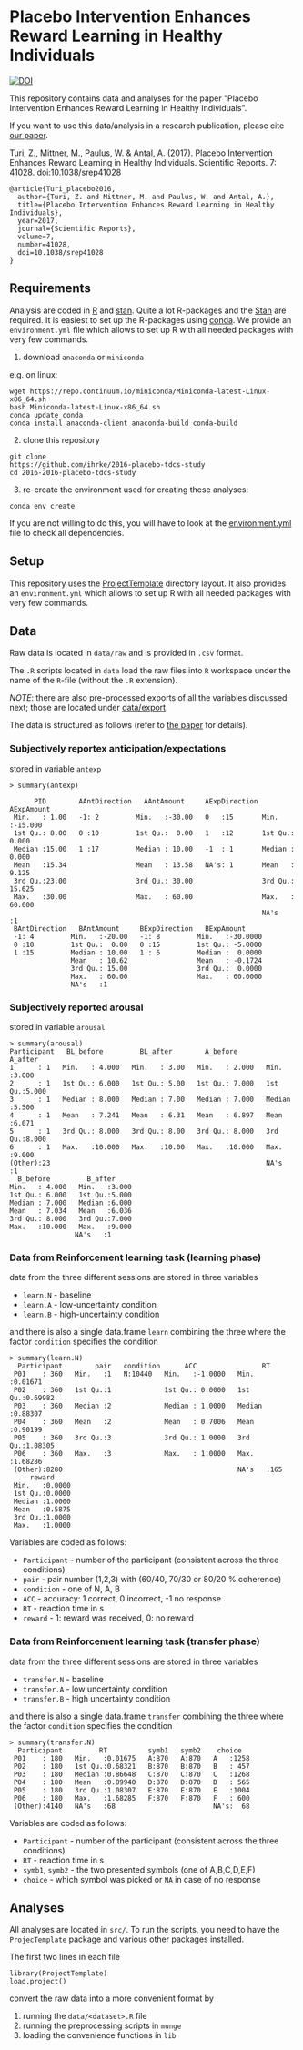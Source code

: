# Placebo Intervention Enhances Reward Learning in Healthy Individuals

[![DOI](https://zenodo.org/badge/19634/ihrke/2016-placebo-tdcs-study.svg)](https://zenodo.org/badge/latestdoi/19634/ihrke/2016-placebo-tdcs-study)

This repository contains data and analyses for the paper "Placebo Intervention Enhances Reward Learning in Healthy Individuals".

If you want to use this data/analysis in a research publication,
please cite [our paper](http://www.nature.com/articles/srep41028).


Turi, Z., Mittner, M., Paulus, W. & Antal, A. (2017).
Placebo Intervention Enhances Reward Learning in Healthy Individuals. Scientific Reports. 7: 41028. doi:10.1038/srep41028

~~~{bibtex}
@article{Turi_placebo2016,
  author={Turi, Z. and Mittner, M. and Paulus, W. and Antal, A.},
  title={Placebo Intervention Enhances Reward Learning in Healthy Individuals},
  year=2017,
  journal={Scientific Reports},
  volume=7,
  number=41028,
  doi=10.1038/srep41028
}
~~~

## Requirements

Analysis are coded in [R](http://r-project.org) and [stan](http://mc-stan.org). Quite a lot R-packages and the [Stan](http://mc-stan.org) are required. It is easiest to set up the
R-packages using [conda](https://www.continuum.io/downloads).  We
provide an `environment.yml` file which allows to set up R with all
needed packages with very few commands.

1. download `anaconda` or `miniconda`

 e.g. on linux:
 ~~~{bash}
 wget https://repo.continuum.io/miniconda/Miniconda-latest-Linux-x86_64.sh
 bash Miniconda-latest-Linux-x86_64.sh
 conda update conda
 conda install anaconda-client anaconda-build conda-build
 ~~~

2. clone this repository
 ~~~{bash}
 git clone
 https://github.com/ihrke/2016-placebo-tdcs-study
 cd 2016-2016-placebo-tdcs-study
 ~~~

3. re-create the environment used for creating these analyses:
 ~~~{bash}
 conda env create
 ~~~

If you are not willing to do this, you will have to look at the
[environment.yml](./environment.yml) file to check all
dependencies.

## Setup

This repository uses the
[ProjectTemplate](http://projecttemplate.net/) directory layout. It
also provides an `environment.yml` which allows to set up R with all
needed packages with very few commands.

## Data

Raw data is located in `data/raw` and is provided in `.csv` format.

The `.R` scripts located in `data` load the raw files into `R`
workspace under the name of the `R`-file (without the `.R` extension).

*NOTE*: there are also pre-processed exports of all the variables discussed next; those are located under [data/export](data/export).


The data is structured as follows (refer to [the paper](http://www.nature.com/articles/srep41028) for
details).

### Subjectively reportex anticipation/expectations

stored in variable `antexp`

~~~
> summary(antexp)

      PID        AAntDirection   AAntAmount     AExpDirection   AExpAmount
 Min.   : 1.00   -1: 2         Min.   :-30.00   0   :15       Min.   :-15.000
 1st Qu.: 8.00   0 :10         1st Qu.:  0.00   1   :12       1st Qu.:  0.000
 Median :15.00   1 :17         Median : 10.00   -1  : 1       Median :  0.000
 Mean   :15.34                 Mean   : 13.58   NA's: 1       Mean   :  9.125
 3rd Qu.:23.00                 3rd Qu.: 30.00                 3rd Qu.: 15.625
 Max.   :30.00                 Max.   : 60.00                 Max.   : 60.000
                                                              NA's   :1
 BAntDirection   BAntAmount     BExpDirection   BExpAmount
 -1: 4         Min.   :-20.00   -1: 8         Min.   :-30.0000
 0 :10         1st Qu.:  0.00   0 :15         1st Qu.: -5.0000
 1 :15         Median : 10.00   1 : 6         Median :  0.0000
               Mean   : 10.62                 Mean   : -0.1724
               3rd Qu.: 15.00                 3rd Qu.:  0.0000
               Max.   : 60.00                 Max.   : 60.0000
               NA's   :1
~~~

### Subjectively reported arousal

stored in variable `arousal`

~~~
> summary(arousal)
Participant   BL_before         BL_after        A_before         A_after
1      : 1   Min.   : 4.000   Min.   : 3.00   Min.   : 2.000   Min.   :3.000
2      : 1   1st Qu.: 6.000   1st Qu.: 5.00   1st Qu.: 7.000   1st Qu.:5.000
3      : 1   Median : 8.000   Median : 7.00   Median : 7.000   Median :5.500
4      : 1   Mean   : 7.241   Mean   : 6.31   Mean   : 6.897   Mean   :6.071
5      : 1   3rd Qu.: 8.000   3rd Qu.: 8.00   3rd Qu.: 8.000   3rd Qu.:8.000
6      : 1   Max.   :10.000   Max.   :10.00   Max.   :10.000   Max.   :9.000
(Other):23                                                     NA's   :1
  B_before         B_after
Min.   : 4.000   Min.   :3.000
1st Qu.: 6.000   1st Qu.:5.000
Median : 7.000   Median :6.000
Mean   : 7.034   Mean   :6.036
3rd Qu.: 8.000   3rd Qu.:7.000
Max.   :10.000   Max.   :9.000
                NA's   :1
~~~

### Data from Reinforcement learning task (learning phase)

data from the three different sessions are stored in three variables

- `learn.N` - baseline
- `learn.A` - low-uncertainty condition 
- `learn.B` - high-uncertainty condition

and there is also a single data.frame `learn` combining the three where the factor `condition` specifies the condition

~~~
> summary(learn.N)
  Participant        pair   condition      ACC                RT
 P01    : 360   Min.   :1   N:10440   Min.   :-1.0000   Min.   :0.01671
 P02    : 360   1st Qu.:1             1st Qu.: 0.0000   1st Qu.:0.69982
 P03    : 360   Median :2             Median : 1.0000   Median :0.88307
 P04    : 360   Mean   :2             Mean   : 0.7006   Mean   :0.90199
 P05    : 360   3rd Qu.:3             3rd Qu.: 1.0000   3rd Qu.:1.08305
 P06    : 360   Max.   :3             Max.   : 1.0000   Max.   :1.68286
 (Other):8280                                           NA's   :165
     reward
 Min.   :0.0000
 1st Qu.:0.0000
 Median :1.0000
 Mean   :0.5875
 3rd Qu.:1.0000
 Max.   :1.0000
~~~

Variables are coded as follows:

- `Participant` - number of the participant (consistent across the three conditions)
- `pair`  - pair number (1,2,3) with (60/40, 70/30 or 80/20 % coherence)
- `condition` - one of N, A, B
- `ACC` - accuracy: 1 correct, 0 incorrect, -1 no response
- `RT` - reaction time in s
- `reward` - 1: reward was received, 0: no reward

### Data from Reinforcement learning task (transfer phase)

data from the three different sessions are stored in three variables

- `transfer.N` - baseline
- `transfer.A` - low uncertainty condition
- `transfer.B` - high uncertainty condition

and there is also a single data.frame `transfer` combining the three where the factor `condition` specifies the condition

~~~
> summary(transfer.N)
  Participant         RT          symb1   symb2    choice
 P01    : 180   Min.   :0.01675   A:870   A:870   A   :1258
 P02    : 180   1st Qu.:0.68321   B:870   B:870   B   : 457
 P03    : 180   Median :0.86648   C:870   C:870   C   :1268
 P04    : 180   Mean   :0.89940   D:870   D:870   D   : 565
 P05    : 180   3rd Qu.:1.08307   E:870   E:870   E   :1004
 P06    : 180   Max.   :1.68285   F:870   F:870   F   : 600
 (Other):4140   NA's   :68                        NA's:  68
~~~

Variables are coded as follows:

- `Participant` - number of the participant (consistent across the three conditions)
- `RT` - reaction time in s
- `symb1`, `symb2` - the two presented symbols (one of A,B,C,D,E,F)
- `choice` - which symbol was picked or `NA` in case of no response


## Analyses

All analyses are located in `src/`. To run the scripts, you need to
have the `ProjecTemplate` package and various other packages
installed.

The first two lines in each file
~~~{R}
library(ProjectTemplate)
load.project()
~~~
convert the raw data into a more convenient format by

1. running the `data/<dataset>.R` file
2. running the preprocessing scripts in `munge`
3. loading the convenience functions in `lib`
